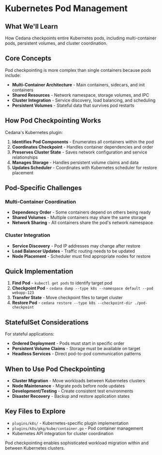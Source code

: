 # Kubernetes Pod Management

## What We'll Learn
How Cedana checkpoints entire Kubernetes pods, including multi-container pods, persistent volumes, and cluster coordination.

## Core Concepts

Pod checkpointing is more complex than single containers because pods include:
- **Multi-Container Architecture** - Main containers, sidecars, and init containers
- **Shared Resources** - Network namespace, storage volumes, and IPC
- **Cluster Integration** - Service discovery, load balancing, and scheduling
- **Persistent Volumes** - Stateful data that survives pod restarts

## How Pod Checkpointing Works

Cedana's Kubernetes plugin:
1. **Identifies Pod Components** - Enumerates all containers within the pod
2. **Coordinates Checkpoint** - Handles container dependencies and order
3. **Preserves Cluster State** - Saves network configuration and service relationships
4. **Manages Storage** - Handles persistent volume claims and data
5. **Updates Scheduler** - Coordinates with Kubernetes scheduler for restore placement

## Pod-Specific Challenges

### Multi-Container Coordination
- **Dependency Order** - Some containers depend on others being ready
- **Shared Volumes** - Multiple containers may share the same storage
- **Network Sharing** - All containers share the pod's network namespace

### Cluster Integration
- **Service Discovery** - Pod IP addresses may change after restore
- **Load Balancer Updates** - Traffic routing needs to be updated
- **Node Placement** - Scheduler must find appropriate nodes for restore

## Quick Implementation

1. **Find Pod** - `kubectl get pods` to identify target pod
2. **Checkpoint Pod** - `cedana dump --type k8s --namespace default --pod webapp-123`
3. **Transfer State** - Move checkpoint files to target cluster
4. **Restore Pod** - `cedana restore --type k8s --checkpoint-dir ./pod-checkpoint`

## StatefulSet Considerations

For stateful applications:
- **Ordered Deployment** - Pods must start in specific order
- **Persistent Volume Claims** - Storage must be available on target
- **Headless Services** - Direct pod-to-pod communication patterns

## When to Use Pod Checkpointing

- **Cluster Migration** - Move workloads between Kubernetes clusters
- **Node Maintenance** - Migrate pods before node updates
- **Development/Testing** - Create consistent test environments
- **Disaster Recovery** - Backup and restore application states

## Key Files to Explore
- `plugins/k8s/` - Kubernetes-specific plugin implementation
- `plugins/k8s/pkg/kube/container.go` - Pod container management
- Kubernetes API integration for cluster coordination

Pod checkpointing enables sophisticated workload migration within and between Kubernetes clusters.